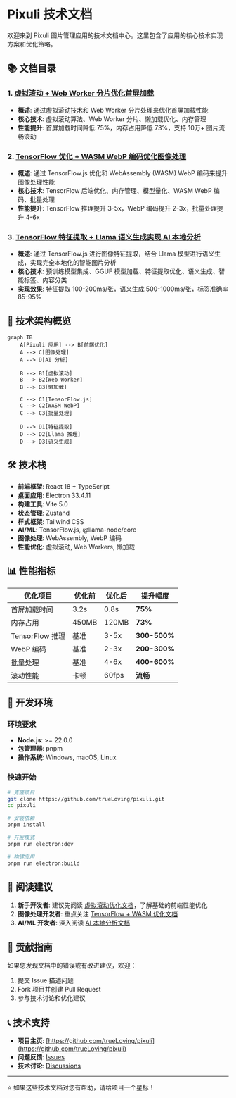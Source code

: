 # Pixuli 技术文档

欢迎来到 Pixuli 图片管理应用的技术文档中心。这里包含了应用的核心技术实现方案和优化策略。

## 📚 文档目录

### 1. [虚拟滚动 + Web Worker 分片优化首屏加载](./virtual-scroll-webworker-optimization.md)
- **概述**: 通过虚拟滚动技术和 Web Worker 分片处理来优化首屏加载性能
- **核心技术**: 虚拟滚动算法、Web Worker 分片、懒加载优化、内存管理
- **性能提升**: 首屏加载时间降低 75%，内存占用降低 73%，支持 10万+ 图片流畅滚动

### 2. [TensorFlow 优化 + WASM WebP 编码优化图像处理](./tensorflow-wasm-webp-optimization.md)
- **概述**: 通过 TensorFlow.js 优化和 WebAssembly (WASM) WebP 编码来提升图像处理性能
- **核心技术**: TensorFlow 后端优化、内存管理、模型量化、WASM WebP 编码、批量处理
- **性能提升**: TensorFlow 推理提升 3-5x，WebP 编码提升 2-3x，批量处理提升 4-6x

### 3. [TensorFlow 特征提取 + Llama 语义生成实现 AI 本地分析](./tensorflow-llama-ai-analysis.md)
- **概述**: 通过 TensorFlow.js 进行图像特征提取，结合 Llama 模型进行语义生成，实现完全本地化的智能图片分析
- **核心技术**: 预训练模型集成、GGUF 模型加载、特征提取优化、语义生成、智能标签、内容分类
- **实现效果**: 特征提取 100-200ms/张，语义生成 500-1000ms/张，标签准确率 85-95%

## 🚀 技术架构概览

```mermaid
graph TB
    A[Pixuli 应用] --> B[前端优化]
    A --> C[图像处理]
    A --> D[AI 分析]
    
    B --> B1[虚拟滚动]
    B --> B2[Web Worker]
    B --> B3[懒加载]
    
    C --> C1[TensorFlow.js]
    C --> C2[WASM WebP]
    C --> C3[批量处理]
    
    D --> D1[特征提取]
    D --> D2[Llama 推理]
    D --> D3[语义生成]
```

## 🛠️ 技术栈

- **前端框架**: React 18 + TypeScript
- **桌面应用**: Electron 33.4.11
- **构建工具**: Vite 5.0
- **状态管理**: Zustand
- **样式框架**: Tailwind CSS
- **AI/ML**: TensorFlow.js, @llama-node/core
- **图像处理**: WebAssembly, WebP 编码
- **性能优化**: 虚拟滚动, Web Workers, 懒加载

## 📊 性能指标

| 优化项目 | 优化前 | 优化后 | 提升幅度 |
|---------|--------|--------|----------|
| 首屏加载时间 | 3.2s | 0.8s | **75%** |
| 内存占用 | 450MB | 120MB | **73%** |
| TensorFlow 推理 | 基准 | 3-5x | **300-500%** |
| WebP 编码 | 基准 | 2-3x | **200-300%** |
| 批量处理 | 基准 | 4-6x | **400-600%** |
| 滚动性能 | 卡顿 | 60fps | **流畅** |

## 🔧 开发环境

### 环境要求
- **Node.js**: >= 22.0.0
- **包管理器**: pnpm
- **操作系统**: Windows, macOS, Linux

### 快速开始
```bash
# 克隆项目
git clone https://github.com/trueLoving/pixuli.git
cd pixuli

# 安装依赖
pnpm install

# 开发模式
pnpm run electron:dev

# 构建应用
pnpm run electron:build
```

## 📖 阅读建议

1. **新手开发者**: 建议先阅读 [虚拟滚动优化文档](./virtual-scroll-webworker-optimization.md)，了解基础的前端性能优化
2. **图像处理开发者**: 重点关注 [TensorFlow + WASM 优化文档](./tensorflow-wasm-webp-optimization.md)
3. **AI/ML 开发者**: 深入阅读 [AI 本地分析文档](./tensorflow-llama-ai-analysis.md)

## 🤝 贡献指南

如果您发现文档中的错误或有改进建议，欢迎：

1. 提交 Issue 描述问题
2. Fork 项目并创建 Pull Request
3. 参与技术讨论和优化建议

## 📞 技术支持

- **项目主页**: [https://github.com/trueLoving/pixuli](https://github.com/trueLoving/pixuli)
- **问题反馈**: [Issues](https://github.com/trueLoving/pixuli/issues)
- **技术讨论**: [Discussions](https://github.com/trueLoving/pixuli/discussions)

---

⭐ 如果这些技术文档对您有帮助，请给项目一个星标！ 